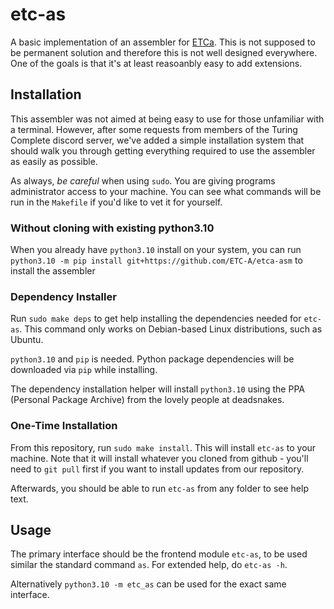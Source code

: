 # etc-as

A basic implementation of an assembler for [ETCa](https://github.com/MegaIng/ETC.a). 
This is not supposed to be permanent solution and therefore this is not well designed everywhere. 
One of the goals is that it's at least reasoanbly easy to add extensions.

## Installation

This assembler was not aimed at being easy to use for those unfamiliar with a terminal. However, after some
requests from members of the Turing Complete discord server, we've added a simple installation system
that should walk you through getting everything required to use the assembler as easily as possible.

As always, _be careful_ when using `sudo`. You are giving programs administrator access to your machine.
You can see what commands will be run in the `Makefile` if you'd like to vet it for yourself.

### Without cloning with existing python3.10

When you already have `python3.10` install on your system, you can run `python3.10 -m pip install git+https://github.com/ETC-A/etca-asm` to install the assembler

### Dependency Installer

Run `sudo make deps` to get help installing the dependencies needed for `etc-as`. This command only works on
Debian-based Linux distributions, such as Ubuntu.

`python3.10` and `pip` is needed. Python package dependencies will be downloaded via `pip` while installing.

The dependency installation helper will install `python3.10` using the PPA (Personal Package Archive)
from the lovely people at deadsnakes.

### One-Time Installation

From this repository, run `sudo make install`.
This will install `etc-as` to your machine. Note that it will install whatever you cloned from github -
you'll need to `git pull` first if you want to install updates from our repository.

Afterwards, you should be able to run `etc-as` from any folder to see help text.

## Usage

The primary interface should be the frontend module `etc-as`, to be used similar the standard command `as`. For extended help, do `etc-as -h`.

Alternatively `python3.10 -m etc_as` can be used for the exact same interface. 
